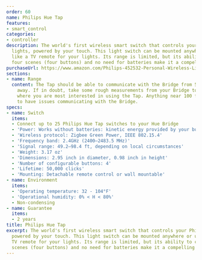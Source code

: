 ```yaml
---
order: 60
name: Philips Hue Tap
features:
- smart_control
categories:
- controller
description: The world's first wireless smart switch that controls your Philips Hue
  lights, powered by your touch. This light switch can be mounted anywhere or used
  like a TV remote for your lights. Its range is limited, but its ability to control
  four scenes (four buttons) and no need for batteries make it a compelling offer.
purchaseUrl: https://www.amazon.com/Philips-452532-Personal-Wireless-Lighting/dp/B00ME9CD28?tag=meethue-20
sections:
- name: Range
  content: The Tap should be able to communicate with the Bridge from 50 to 100 ft
    away. If in doubt, take some rough measurements from your Bridge to the location
    where you are most interested in using the Tap. Anything near 100 ft is likely
    to have issues communicating with the Bridge.
specs:
- name: Switch
  items:
  - Connect up to 25 Philips Hue Tap switches to your Hue Bridge
  - 'Power: Works without batteries: kinetic energy provided by your button touch'
  - 'Wireless protocol: Zigbee Green Power, IEEE 802.15.4'
  - 'Frequency band: 2.4GHz (2400–2483.5 MHz)'
  - 'Signal range: 49.2–98.4 ft, depending on local circumstances'
  - 'Weight: 3.17 oz'
  - 'Dimensions: 2.95 inch in diameter, 0.98 inch in height'
  - 'Number of configurable buttons: 4'
  - 'Lifetime: 50,000 clicks'
  - 'Mounting: Detachable remote control or wall mountable'
- name: Environment
  items:
  - 'Operating temperature: 32 - 104°F'
  - 'Operational humidity: 0% < H < 80%'
  - Non-condensing
- name: Guarantee
  items:
  - 2 years
title: Philips Hue Tap
excerpt: The world's first wireless smart switch that controls your Philips Hue lights,
  powered by your touch. This light switch can be mounted anywhere or used like a
  TV remote for your lights. Its range is limited, but its ability to control four
  scenes (four buttons) and no need for batteries make it a compelling offer.
---
```

